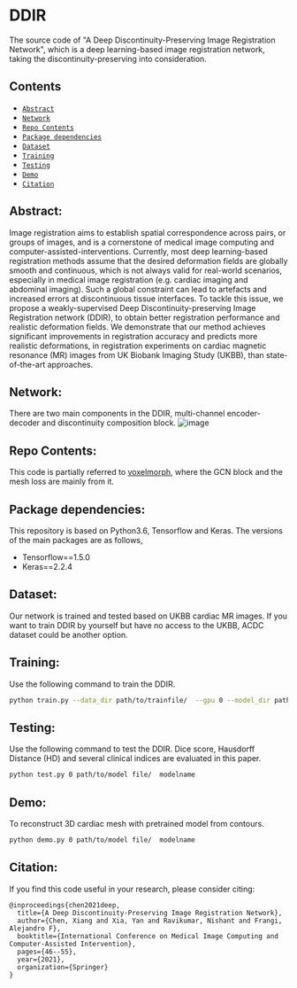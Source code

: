 # DDIR
The source code of "A Deep Discontinuity-Preserving Image Registration Network", which is a deep learning-based image registration network, taking the discontinuity-preserving into consideration.

## Contents
- <a href="#Abstract">`Abstract`</a>
- <a href="#Network">`Network`</a>
- <a href="#Repo Contents">`Repo Contents`</a>
- <a href="#Package dependencies">`Package dependencies`</a>
- <a href="#Dataset">`Dataset`</a>
- <a href="#Training">`Training`</a>
- <a href="#Testing">`Testing`</a>
- <a href="#Demo">`Demo`</a>
- <a href="#Citation">`Citation`</a>

## Abstract:<a id="Abstract"/>
Image registration aims to establish spatial correspondence across pairs, or groups of images, and is a cornerstone of medical image computing and computer-assisted-interventions. Currently, most deep learning-based registration methods assume that the desired deformation fields are globally smooth and continuous, which is not always valid for real-world scenarios, especially in medical image registration (e.g. cardiac imaging and abdominal imaging). Such a global constraint can lead to artefacts and increased errors at discontinuous tissue interfaces. To tackle this issue, we propose a weakly-supervised Deep Discontinuity-preserving Image Registration network (DDIR), to obtain better registration performance and realistic deformation fields. We demonstrate that our method achieves significant improvements in registration accuracy and predicts more realistic deformations, in registration experiments on cardiac magnetic resonance (MR) images from UK Biobank Imaging Study (UKBB), than state-of-the-art approaches.

## Network:<a id="Network"/>
There are two main components in the DDIR, multi-channel encoder-decoder and discontinuity composition block.
![image](https://github.com/cistib/DDIR/blob/main/fig/DDIR.png)

## Repo Contents:<a id="Repo Contents"/>
This code is partially referred to [voxelmorph](https://github.com/voxelmorph/voxelmorph), where the GCN block and the mesh loss are mainly from it.

## Package dependencies:<a id="Package dependencies"/>
This repository is based on Python3.6, Tensorflow and Keras.
The versions of the main packages are as follows,
- Tensorflow==1.5.0
- Keras==2.2.4

## Dataset:<a id="Dataset"/>
Our network is trained and tested based on UKBB cardiac MR images. If you want to train DDIR by yourself but have no access to the UKBB, ACDC dataset could be another option.

## Training:<a id="Training"/>
Use the following command to train the DDIR.
```sh
python train.py --data_dir path/to/trainfile/  --gpu 0 --model_dir path/to/model file/
```

## Testing:<a id="Testing"/>
Use the following command to test the DDIR. Dice score, Hausdorff Distance (HD) and several clinical indices are evaluated in this paper.
```sh
python test.py 0 path/to/model file/  modelname
```

## Demo:<a id="Demo"/>
To reconstruct 3D cardiac mesh with pretrained model from contours.
```sh
python demo.py 0 path/to/model file/  modelname
```

## Citation:<a id="Citation"/>
If you find this code useful in your research, please consider citing:
```
@inproceedings{chen2021deep,
  title={A Deep Discontinuity-Preserving Image Registration Network},
  author={Chen, Xiang and Xia, Yan and Ravikumar, Nishant and Frangi, Alejandro F},
  booktitle={International Conference on Medical Image Computing and Computer-Assisted Intervention},
  pages={46--55},
  year={2021},
  organization={Springer}
}
```
